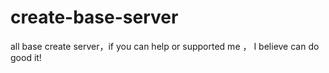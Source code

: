 # create-base-server
all base create server，if you can help or supported me ， I believe can do good it!
